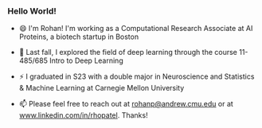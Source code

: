 ### Hello World!

<!--
**rhopatel/rhopatel** is a ✨ _special_ ✨ repository because its `README.md` (this file) appears on your GitHub profile.

Here are some ideas to get you started:

- 🔭 I’m currently working on ...
- 🌱 I’m currently learning ...
- 👯 I’m looking to collaborate on ...
- 🤔 I’m looking for help with ...
- 💬 Ask me about ...
-  How to reach me: ...
-  Pronouns: ...
-  Fun fact: ...
-->

- 😄 I'm Rohan! I'm working as a Computational Research Associate at AI Proteins, a biotech startup in Boston

- 🤔 Last fall, I explored the field of deep learning through the course 11-485/685 Intro to Deep Learning

- ⚡ I graduated in S23 with a double major in Neuroscience and Statistics & Machine Learning at Carnegie Mellon University

- 📫 Please feel free to reach out at rohanp@andrew.cmu.edu or at www.linkedin.com/in/rhopatel. Thanks!
